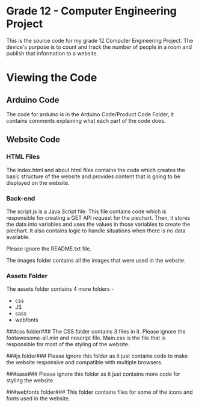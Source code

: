 # Grade 12 - Computer Engineering Project
This is the source code for my grade 12 Computer Engineering Project. 
The device's purpose is to count and track the number of people in a room and publish that information to a website.

# Viewing the Code

## Arduino Code ##
The code for arduino is in the Arduino Code/Product Code Folder, it contains comments explaining what each part of the code does.

## Website Code ##

### HTML Files ###
The index.html and about.html files contains the code which creates the basic structure of the website and provides content that is going to be displayed on the website.

### Back-end ###
The script.js is a Java Script file. This file contains code which is responsible for creating a GET API request for the piechart. Then, it stores the data into variables and uses the values in those variables to create the piechart. It also contains logic to handle situations when there is no data available.


Please ignore the README.txt file.

The images folder contains all the images that were used in the website.

### Assets Folder ###
The assets folder contains 4 more folders - 
* css
* JS
* sass
* webfonts

###css folder###
The CSS folder contains 3 files in it. Please ignore the fontawesome-all.min and noscript file.
Main.css is the file that is responsible for most of the styling of the website.

###js folder###
Please ignore this folder as it just contains code to make the website responsive and compatible with multiple browsers.

###sass###
Please ignore this folder as it just contains more code for styling the website.

###webfonts folder###
This folder contains files for some of the icons and fonts used in the website. 


